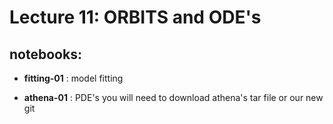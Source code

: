 Lecture 11: ORBITS and ODE's
===========================


## notebooks:


* **fitting-01** : model fitting

* **athena-01** : PDE's
  you will need to download athena's tar file or our new git
